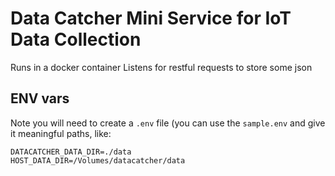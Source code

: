 # Data Catcher Mini Service for IoT Data Collection

Runs in a docker container
Listens for restful requests to store some json

## ENV vars
Note you will need to create a `.env` file (you can use the `sample.env` and give it meaningful paths, like:
```
DATACATCHER_DATA_DIR=./data
HOST_DATA_DIR=/Volumes/datacatcher/data
```
